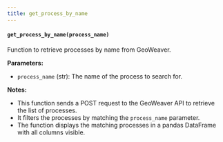 ```yaml
---
title: get_process_by_name
---
```


#### `get_process_by_name(process_name)`

Function to retrieve processes by name from GeoWeaver.

**Parameters:**

- `process_name` (str): The name of the process to search for.

**Notes:**

- This function sends a POST request to the GeoWeaver API to retrieve the list of processes.
- It filters the processes by matching the `process_name` parameter.
- The function displays the matching processes in a pandas DataFrame with all columns visible.

